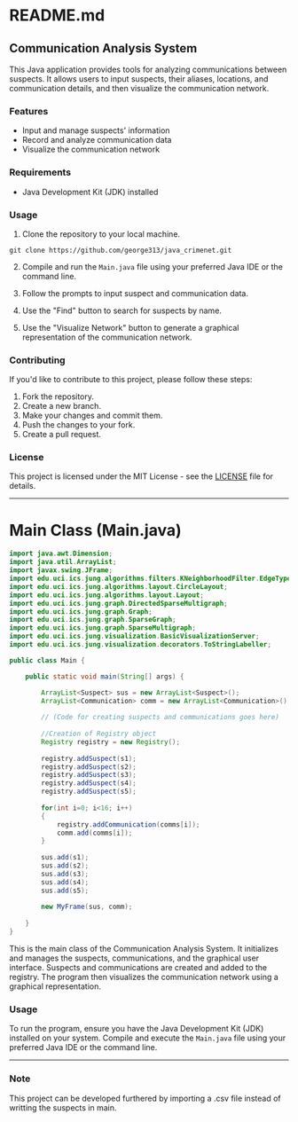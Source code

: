 # README.md

## Communication Analysis System

This Java application provides tools for analyzing communications between suspects. It allows users to input suspects, their aliases, locations, and communication details, and then visualize the communication network.

### Features

- Input and manage suspects' information
- Record and analyze communication data
- Visualize the communication network

### Requirements

- Java Development Kit (JDK) installed

### Usage

1. Clone the repository to your local machine.

```
git clone https://github.com/george313/java_crimenet.git
```

2. Compile and run the `Main.java` file using your preferred Java IDE or the command line.

3. Follow the prompts to input suspect and communication data.

4. Use the "Find" button to search for suspects by name.

5. Use the "Visualize Network" button to generate a graphical representation of the communication network.

### Contributing

If you'd like to contribute to this project, please follow these steps:

1. Fork the repository.
2. Create a new branch.
3. Make your changes and commit them.
4. Push the changes to your fork.
5. Create a pull request.

### License

This project is licensed under the MIT License - see the [LICENSE](LICENSE) file for details.

---

# Main Class (Main.java)

```java
import java.awt.Dimension;
import java.util.ArrayList;
import javax.swing.JFrame;
import edu.uci.ics.jung.algorithms.filters.KNeighborhoodFilter.EdgeType;
import edu.uci.ics.jung.algorithms.layout.CircleLayout;
import edu.uci.ics.jung.algorithms.layout.Layout;
import edu.uci.ics.jung.graph.DirectedSparseMultigraph;
import edu.uci.ics.jung.graph.Graph;
import edu.uci.ics.jung.graph.SparseGraph;
import edu.uci.ics.jung.graph.SparseMultigraph;
import edu.uci.ics.jung.visualization.BasicVisualizationServer;
import edu.uci.ics.jung.visualization.decorators.ToStringLabeller;

public class Main {

    public static void main(String[] args) {

        ArrayList<Suspect> sus = new ArrayList<Suspect>();
        ArrayList<Communication> comm = new ArrayList<Communication>();        
        
        // (Code for creating suspects and communications goes here)
        
        //Creation of Registry object
        Registry registry = new Registry();
        
        registry.addSuspect(s1);
        registry.addSuspect(s2);
        registry.addSuspect(s3);
        registry.addSuspect(s4);
        registry.addSuspect(s5);
        
        for(int i=0; i<16; i++)
        {
            registry.addCommunication(comms[i]);
            comm.add(comms[i]);
        }
    
        sus.add(s1);
        sus.add(s2);
        sus.add(s3);
        sus.add(s4);
        sus.add(s5);
        
        new MyFrame(sus, comm);
                
    }
}
```

This is the main class of the Communication Analysis System. It initializes and manages the suspects, communications, and the graphical user interface. Suspects and communications are created and added to the registry. The program then visualizes the communication network using a graphical representation.

### Usage

To run the program, ensure you have the Java Development Kit (JDK) installed on your system. Compile and execute the `Main.java` file using your preferred Java IDE or the command line.

---

### Note
This project can be developed furthered by importing a .csv file instead of writting the suspects in main. 
